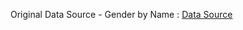 Original Data Source - Gender by Name : [Data Source](https://archive.ics.uci.edu/dataset/591/gender+by+name)

